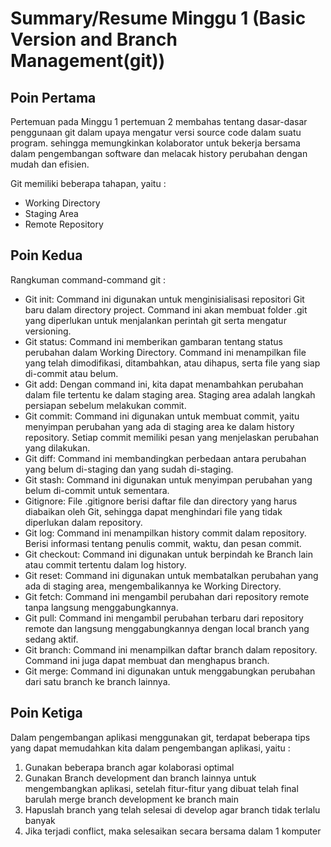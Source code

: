 # Summary/Resume Minggu 1 (Basic Version and Branch Management(git))

## Poin Pertama

Pertemuan pada Minggu 1 pertemuan 2 membahas tentang dasar-dasar penggunaan git dalam upaya mengatur versi source code dalam suatu program. sehingga memungkinkan kolaborator untuk bekerja bersama dalam pengembangan software dan melacak history perubahan dengan mudah dan efisien.

Git memiliki beberapa tahapan, yaitu :

- Working Directory
- Staging Area
- Remote Repository

## Poin Kedua

Rangkuman command-command git :

- Git init: Command ini digunakan untuk menginisialisasi repositori Git baru dalam directory project. Command ini akan membuat folder .git yang diperlukan untuk menjalankan perintah git serta mengatur versioning.
- Git status: Command ini memberikan gambaran tentang status perubahan dalam Working Directory. Command ini menampilkan file yang telah dimodifikasi, ditambahkan, atau dihapus, serta file yang siap di-commit atau belum.
- Git add: Dengan command ini, kita dapat menambahkan perubahan dalam file tertentu ke dalam staging area. Staging area adalah langkah persiapan sebelum melakukan commit.
- Git commit: Command ini digunakan untuk membuat commit, yaitu menyimpan perubahan yang ada di staging area ke dalam history repository. Setiap commit memiliki pesan yang menjelaskan perubahan yang dilakukan.
- Git diff: Command ini membandingkan perbedaan antara perubahan yang belum di-staging dan yang sudah di-staging.
- Git stash: Command ini digunakan untuk menyimpan perubahan yang belum di-commit untuk sementara.
- Gitignore: File .gitignore berisi daftar file dan directory yang harus diabaikan oleh Git, sehingga dapat menghindari file yang tidak diperlukan dalam repository.
- Git log: Command ini menampilkan history commit dalam repository. Berisi informasi tentang penulis commit, waktu, dan pesan commit.
- Git checkout: Command ini digunakan untuk berpindah ke Branch lain atau commit tertentu dalam log history.
- Git reset: Command ini digunakan untuk membatalkan perubahan yang ada di staging area, mengembalikannya ke Working Directory.
- Git fetch: Command ini mengambil perubahan dari repository remote tanpa langsung menggabungkannya.
- Git pull: Command ini mengambil perubahan terbaru dari repository remote dan langsung menggabungkannya dengan local branch yang sedang aktif.
- Git branch: Command ini menampilkan daftar branch dalam repository. Command ini juga dapat membuat dan menghapus branch.
- Git merge: Command ini digunakan untuk menggabungkan perubahan dari satu branch ke branch lainnya.

## Poin Ketiga

Dalam pengembangan aplikasi menggunakan git, terdapat beberapa tips yang dapat memudahkan kita dalam pengembangan aplikasi, yaitu :

1. Gunakan beberapa branch agar kolaborasi optimal
2. Gunakan Branch development dan branch lainnya untuk mengembangkan aplikasi, setelah fitur-fitur yang dibuat telah final barulah merge branch development ke branch main
3. Hapuslah branch yang telah selesai di develop agar branch tidak terlalu banyak
4. Jika terjadi conflict, maka selesaikan secara bersama dalam 1 komputer
